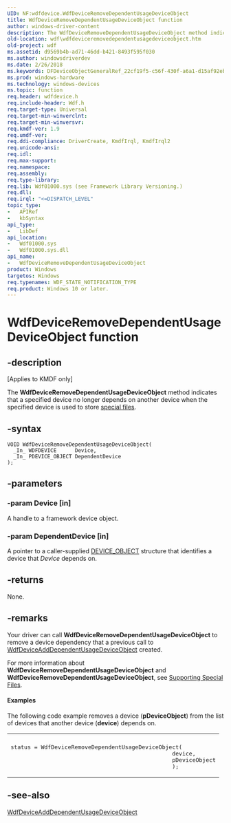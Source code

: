 ```yaml
---
UID: NF:wdfdevice.WdfDeviceRemoveDependentUsageDeviceObject
title: WdfDeviceRemoveDependentUsageDeviceObject function
author: windows-driver-content
description: The WdfDeviceRemoveDependentUsageDeviceObject method indicates that a specified device no longer depends on another device when the specified device is used to store special files.
old-location: wdf\wdfdeviceremovedependentusagedeviceobject.htm
old-project: wdf
ms.assetid: d9569b4b-ad71-46dd-b421-8493f595f030
ms.author: windowsdriverdev
ms.date: 2/26/2018
ms.keywords: DFDeviceObjectGeneralRef_22cf19f5-c56f-430f-a6a1-d15af92eb41b.xml, WdfDeviceRemoveDependentUsageDeviceObject, WdfDeviceRemoveDependentUsageDeviceObject method, kmdf.wdfdeviceremovedependentusagedeviceobject, wdf.wdfdeviceremovedependentusagedeviceobject, wdfdevice/WdfDeviceRemoveDependentUsageDeviceObject
ms.prod: windows-hardware
ms.technology: windows-devices
ms.topic: function
req.header: wdfdevice.h
req.include-header: Wdf.h
req.target-type: Universal
req.target-min-winverclnt: 
req.target-min-winversvr: 
req.kmdf-ver: 1.9
req.umdf-ver: 
req.ddi-compliance: DriverCreate, KmdfIrql, KmdfIrql2
req.unicode-ansi: 
req.idl: 
req.max-support: 
req.namespace: 
req.assembly: 
req.type-library: 
req.lib: Wdf01000.sys (see Framework Library Versioning.)
req.dll: 
req.irql: "<=DISPATCH_LEVEL"
topic_type:
-	APIRef
-	kbSyntax
api_type:
-	LibDef
api_location:
-	Wdf01000.sys
-	Wdf01000.sys.dll
api_name:
-	WdfDeviceRemoveDependentUsageDeviceObject
product: Windows
targetos: Windows
req.typenames: WDF_STATE_NOTIFICATION_TYPE
req.product: Windows 10 or later.
---
```


# WdfDeviceRemoveDependentUsageDeviceObject function


## -description


<p class="CCE_Message">[Applies to KMDF only]

The <b>WdfDeviceRemoveDependentUsageDeviceObject</b> method indicates that a specified device no longer depends on another device when the specified device is used to store <a href="..\wdfdevice\ne-wdfdevice-_wdf_special_file_type.md">special files</a>. 


## -syntax


````
VOID WdfDeviceRemoveDependentUsageDeviceObject(
  _In_ WDFDEVICE      Device,
  _In_ PDEVICE_OBJECT DependentDevice
);
````


## -parameters




### -param Device [in]

A handle to a framework device object.


### -param DependentDevice [in]

A pointer to a caller-supplied <a href="..\wdm\ns-wdm-_device_object.md">DEVICE_OBJECT</a> structure that identifies a device that <i>Device</i> depends on.


## -returns



None.




## -remarks



Your driver can call <b>WdfDeviceRemoveDependentUsageDeviceObject</b> to remove a device dependency that a previous call to <a href="..\wdfdevice\nf-wdfdevice-wdfdeviceadddependentusagedeviceobject.md">WdfDeviceAddDependentUsageDeviceObject</a> created.

For more information about <b>WdfDeviceRemoveDependentUsageDeviceObject</b> and <b>WdfDeviceRemoveDependentUsageDeviceObject</b>, see <a href="https://msdn.microsoft.com/350e715f-be36-4999-99a2-6175d9763b3f">Supporting Special Files</a>. 


#### Examples

The following code example removes a device (<b>pDeviceObject</b>) from the list of devices that another device (<b>device</b>) depends on.

<div class="code"><span codelanguage=""><table>
<tr>
<th></th>
</tr>
<tr>
<td>
<pre>status = WdfDeviceRemoveDependentUsageDeviceObject(
                                                device,
                                                pDeviceObject
                                                );</pre>
</td>
</tr>
</table></span></div>



## -see-also

<a href="..\wdfdevice\nf-wdfdevice-wdfdeviceadddependentusagedeviceobject.md">WdfDeviceAddDependentUsageDeviceObject</a>



 

 


